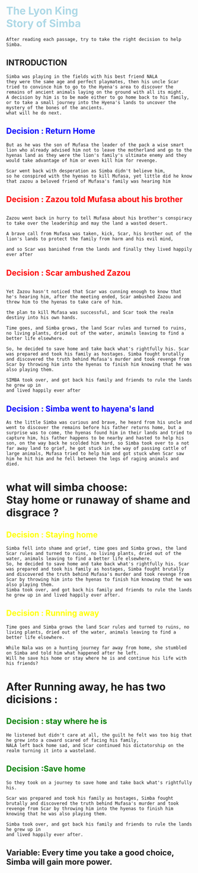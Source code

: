 # <span style="color:lightblue">**The Lyon King <br>  Story of Simba**</span>
```
After reading each passage, try to take the right decision to help Simba.
```
## **INTRODUCTION**
```
Simba was playing in the fields with his best friend NALA
they were the same age and perfect playmates, then his uncle Scar tried to convince him to go to the Hyena's area to discover the remains of ancient animals laying on the ground with all its might.
A decision by him is to be made either to go home back to his family, or to take a small journey into the Hyena's lands to uncover the mystery of the bones of the ancients.
what will he do next.
```
## <span style="color:blue">**Decision : Return Home**</span>
```
But as he was the son of Mufasa the leader of the pack a wise smart lion who already advised him not to leave the motherland and go to the hyenas land as they were the lion's family's ultimate enemy and they would take advantage of him or even kill him for revenge.

Scar went back with desperation as Simba didn't believe him, 
so he conspired with the hyenas to kill Mufasa, yet little did he know that zazou a beloved friend of Mufasa's family was hearing him 
```
## <span style="color:red">**Decision : Zazou told Mufasa about his brother**</span>
```

Zazou went back in hurry to tell Mufasa about his brother's conspiracy to take over the leadership and may the land a wasted desert.

A brave call from Mufasa was taken, kick, Scar, his brother out of the lion's lands to protect the family from harm and his evil mind,

and so Scar was banished from the lands and finally they lived happily ever after
```
## <span style="color:red">**Decision : Scar ambushed Zazou**</span>
```

Yet Zazou hasn't noticed that Scar was cunning enough to know that he's hearing him, after the meeting ended, Scar ambushed Zazou and threw him to the hyenas to take care of him.

the plan to kill Mufasa was successful, and Scar took the realm destiny into his own hands.

Time goes, and Simba grows, the land Scar rules and turned to ruins, no living plants, dried out of the water, animals leaving to find a better life elsewhere.

So, he decided to save home and take back what's rightfully his. Scar was prepared and took his family as hostages. Simba fought brutally and discovered the truth behind Mufasa's murder and took revenge from Scar by throwing him into the hyenas to finish him knowing that he was also playing them.

SIMBA took over, and got back his family and friends to rule the lands he grew up in 
and lived happily ever after  
```

## <span style="color:blue">**Decision : Simba went to hayena's land**</span>
```
As the little Simba was curious and brave, he heard from his uncle and went to discover the remains before his father returns home, but a surprise was to come, the hyenas found him in their lands and tried to capture him, his father happens to be nearby and hasted to help his son, on the way back he scolded him hard, so Simba took over to a not far away land to grief, he got stuck in the way of passing cattle of large animals, Mufasa tried to help him and got stuck when Scar saw him he hit him and he fell between the legs of raging animals and died.
```

# what will simba choose: <br> Stay home or runaway of shame and disgrace ?

## <span style="color:yellow">**Decision : Staying home**</span>
```
Simba fell into shame and grief, time goes and Simba grows, the land Scar rules and turned to ruins, no living plants, dried out of the water, animals leaving to find a better life elsewhere.
So, he decided to save home and take back what's rightfully his. Scar was prepared and took his family as hostages, Simba fought brutally and discovered the truth behind Mufasa's murder and took revenge from Scar by throwing him into the hyenas to finish him knowing that he was also playing them.
Simba took over, and got back his family and friends to rule the lands he grew up in and lived happily ever after. 
```


## <span style="color:yellow">**Decision : Running away**</span>
```
Time goes and Simba grows the land Scar rules and turned to ruins, no living plants, dried out of the water, animals leaving to find a better life elsewhere.

While Nala was on a hunting journey far away from home, she stumbled on Simba and told him what happened after he left.
Will he save his home or stay where he is and continue his life with his friends?
```
# After Running away, he has two dicisions :
## <span style="color:green">**Decision : stay where he is**</span>
```
He listened but didn't care at all, the guilt he felt was too big that he grew into a coward scared of facing his family, 
NALA left back home sad, and Scar continued his dictatorship on the realm turning it into a wasteland.
```
## <span style="color:green">**Decision :Save home**</span>
```
So they took on a journey to save home and take back what's rightfully his.

Scar was prepared and took his family as hostages, Simba fought brutally and discovered the truth behind Mufasa's murder and took revenge from Scar by throwing him into the hyenas to finish him knowing that he was also playing them.

Simba took over, and got back his family and friends to rule the lands he grew up in 
and lived happily ever after.
```
## Variable: Every time you take a good choice, Simba will gain more power. 



